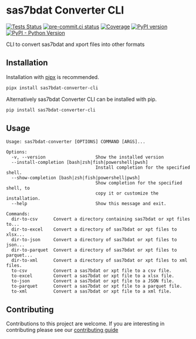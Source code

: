 # sas7bdat Converter CLI

[![Tests Status](https://github.com/pbs-data-solutions/sas7bdat-converter-cli/actions/workflows/testing.yaml/badge.svg?branch=main&event=push)](https://github.com/pbs-data-solutions/sas7bdat-converter-cli/actions?query=workflow%3ATesting+branch%3Amain+event%3Apush)
[![pre-commit.ci status](https://results.pre-commit.ci/badge/github/pbs-data-solutions/sas7bdat-converter-cli/main.svg)](https://results.pre-commit.ci/latest/github/pbs-data-solutions/sas7bdat-converter-cli/main)
[![Coverage](https://codecov.io/github/pbs-data-solutions/sas7bdat-converter-cli/coverage.svg?branch=main)](https://codecov.io/gh/pbs-data-solutions/sas7bdat-converter-cli)
[![PyPI version](https://badge.fury.io/py/sas7bdat-converter-cli.svg)](https://badge.fury.io/py/sas7bdat-converter-cli)
[![PyPI - Python Version](https://img.shields.io/pypi/pyversions/sas7bdat-converter-cli?color=5cc141)](https://github.com/pbs-data-solutions/sas7bdat-converter-cli)

CLI to convert sas7bdat and xport files into other formats

## Installation

Installation with [pipx](https://github.com/pypa/pipx) is recommended.

```sh
pipx install sas7bdat-converter-cli
```

Alternatively sas7bdat Converter CLI can be installed with pip.

```sh
pip install sas7bdat-converter-cli
```

## Usage

```console
Usage: sas7bdat-converter [OPTIONS] COMMAND [ARGS]...

Options:
  -v, --version                   Show the installed version
  --install-completion [bash|zsh|fish|powershell|pwsh]
                                  Install completion for the specified shell.
  --show-completion [bash|zsh|fish|powershell|pwsh]
                                  Show completion for the specified shell, to
                                  copy it or customize the installation.
  --help                          Show this message and exit.

Commands:
  dir-to-csv      Convert a directory containing sas7bdat or xpt files to...
  dir-to-excel    Convert a directory of sas7bdat or xpt files to xlsx...
  dir-to-json     Convert a directory of sas7bdat or xpt files to json...
  dir-to-parquet  Convert a directory of sas7bdat or xpt files to parquet...
  dir-to-xml      Convert a directory of sas7bdat or xpt files to xml files.
  to-csv          Convert a sas7bdat or xpt file to a csv file.
  to-excel        Convert a sas7bdat or xpt file to a xlsx file.
  to-json         Convert a sas7bdat or xpt file to a JSON file.
  to-parquet      Convert a sas7bdat or xpt file to a parquet file.
  to-xml          Convert a sas7bdat or xpt file to a xml file.
```

## Contributing

Contributions to this project are welcome. If you are interesting in contributing please see our
[contributing guide](CONTRIBUTING.md)
